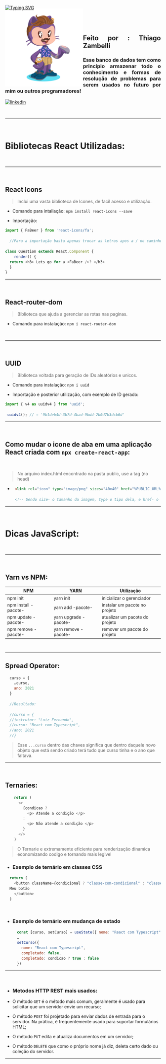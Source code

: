 [![Typing SVG](https://readme-typing-svg.herokuapp.com?font=Fira+Code&size=22&pause=1000&color=6F4A8E&width=500&height=60&lines=Bem-vindo+ao+-%3E+LithtleZ++Data-base)](https://git.io/typing-svg)

<img align="left" width="50%" style="margin-top:-20px" src="public/assets/eu.png">

</br>
</br>

<div dsplay="inline-block">


 <h2 align="justify">Feito por : Thiago Zambelli</h2>
 <h3 align="justify">Esse banco de dados tem como princípio armazenar todo o conhecimento e formas de resolução de problemas para serem usados no futuro por mim ou outros programadores!</h3>
 
  <a href="https://www.linkedin.com/in/thiagozambelli">
    <img width="80px" src="https://i.ibb.co/RyZx12b/linkedin.png" alt="linkedin" style="vertical-align:top;">
  </a>
</div>

&nbsp;

---

&nbsp;

# Bibliotecas React Utilizadas:


&nbsp;

---

&nbsp;

## React Icons
  > Inclui uma vasta biblioteca de Icones, de facil acesso e utilização.

  - Comando para intallação: 
   `npm install react-icons --save`

  - Importação:

  ~~~JavaScript
  import { FaBeer } from 'react-icons/fa';

    //Para a importação basta apenas trocar as letras apos a / no caminho pelas letras iniciais do Icone desejado

  class Question extends React.Component {
      render() {
    return <h3> Lets go for a <FaBeer />? </h3>
    }
  }
  ~~~

---

&nbsp;

## React-router-dom
  > Biblioteca que ajuda a gerenciar as rotas nas paginas.

  - Comando para instalação:
   `npm i react-router-dom`

&nbsp;

---

&nbsp;

## UUID
  > Biblioteca voltada para geração de IDs aleatórios e unicos.

  - Comando para instalação:
   `npm i uuid`

  - Importação e posterior utilização, com exemplo de ID gerado:

   ~~~JavaScript
  import { v4 as uuidv4 } from 'uuid';

    uuidv4(); // ⇨ '9b1deb4d-3b7d-4bad-9bdd-2b0d7b3dcb6d'
  ~~~

   
---

&nbsp;


## Como mudar o icone de aba em uma aplicação React criada com `npx create-react-app`:

&nbsp;

  > No arquivo index.html encontrado na pasta public, use a tag (no head)
- ~~~HTML
   <link rel="icon" type="image/png" sizes="40x40" href="%PUBLIC_URL%/assets/favicon.ico.png" />

   <!-- Sendo size- o tamanho da imagem, type o tipo dela, e href- o caminho relativo -->
  ~~~

---

&nbsp;

# Dicas JavaScript:

&nbsp;

---
&nbsp;

## Yarn vs NPM:

NPM | YARN | Utilização
---------------------| -------| --------
npm init| yarn init | inicializar o gerenciador
npm install -pacote-| yarn add -pacote- | instalar um pacote no projeto
npm update -pacote-| yarn upgrade -pacote- | atualizar um pacote do projeto
npm remove -pacote-| yarn remove -pacote- | remover um pacote do projeto


&nbsp;

---



## Spread Operator:

~~~JavaScript
  curso = {
    …curso,
    ano: 2021
  }

  //Resultado:

  //curso = {
  //instrutor: "Luiz Fernando",
  //curso: "React com Typescript",
  //ano: 2021
  //}
~~~

> Esse `...curso` dentro das chaves significa que dentro daquele novo objeto que está sendo criado terá tudo que curso tinha e o ano que faltava.

---

&nbsp;

## Ternaries:

~~~JavaScript
    return (
      <>
        {condicao ?
          <p> Atende a condição </p>
        :
          <p> Não atende a condição </p>
        }
      </>
    )  
~~~

> O Ternarie e extremamente eficiente para renderização dinamica economizando codigo e tornando mais legivel

  - ### Exemplo de ternário em classes CSS
  ~~~JavaScript
    return (
      <button className={condicional ? "classe-com-condicional" : "classe-sem-condicional"}>
    Meu botão
      </button>
    )
  ~~~

&nbsp;

- ### Exemplo de ternário em mudança de estado
  ~~~JavaScript
    const [curso, setCurso] = useState({ nome: "React com Typescript", completado: false });
    …
    setCurso({
      nome: "React com Typescript",
      completado: false,
      completado: condicao ? true : false
    })
  ~~~
  
---

&nbsp;

- ### Metodos HTTP REST mais usados:

- O método `GET` é o método mais comum, geralmente é usado para solicitar que um servidor envie um recurso;
- O método `POST` foi projetado para enviar dados de entrada para o servidor. Na prática, é frequentemente usado para suportar formulários HTML;
- O método `PUT` edita e atualiza documentos em um servidor;
- O método `DELETE` que como o próprio nome já diz, deleta certo dado ou coleção do servidor.
  
---

&nbsp;

